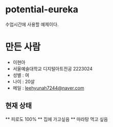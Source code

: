 # potential-eureka
수업시간에 사용할 예제이다.

# 만든 사람
* 이현아
* 서울예술대학교 디지털아트전공 2223024
* 성별 : 여
* 나이 : 20살
* 메일 : leehyunah7244@naver.com

## 현재 상태
** 피로도 100%
** 집에 가고싶음
** 마라탕 먹고 싶음
